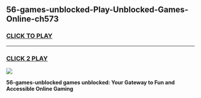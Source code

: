 
## 56-games-unblocked-Play-Unblocked-Games-Online-ch573
<h3>
<a href="https://premium76.site?title=56-games-unblocked&ref=25A">CLICK TO PLAY</a></h3>
<hr>

<h3>
<a href="https://premium76.site?title=56-games-unblocked&ref=25A">CLICK 2 PLAY</a>
  
</h3>

<a href="https://premium76.site?title=56-games-unblocked&ref=25A"><img src="https://clearcache.store/games.png"></a>


**56-games-unblocked games unblocked: Your Gateway to Fun and Accessible Online Gaming**
